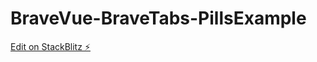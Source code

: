 # BraveVue-BraveTabs-PillsExample

[Edit on StackBlitz ⚡️](https://stackblitz.com/edit/vitejs-vite-truwea)